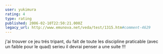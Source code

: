 ```yaml
---
user: yukimura
rating: 4
type: rating
published: 2006-02-10T22:50:21.000Z
legacy_url: http://www.emunova.net/veda/test/1315.htm#comment-4629
---
```

j'ai trouver ce jeu trés tripant, du fait de toute les discipline praticable (avec un faible pour le quad) serieu il devrai penser a une suite !!!